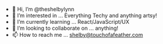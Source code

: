 - 👋 Hi, I’m @theshelbylynn
- 👀 I’m interested in ... Everything Techy and anything artsy!
- 🌱 I’m currently learning ... React/JavaScript/UX
- 💞️ I’m looking to collaborate on ... anything!
- 📫 How to reach me ... shelby@touchofafeather.com

<!---
theshelbylynn/theshelbylynn is a ✨ special ✨ repository because its `README.md` (this file) appears on your GitHub profile.
You can click the Preview link to take a look at your changes.
--->
